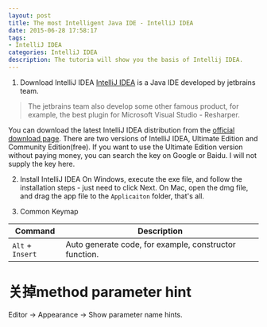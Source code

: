 ```yaml
---
layout: post
title: The most Intelligent Java IDE - IntelliJ IDEA
date: 2015-06-28 17:58:17
tags:
- IntelliJ IDEA
categories: IntelliJ IDEA
description: The tutoria will show you the basis of Intellij IDEA.
---
```


1. Download IntelliJ IDEA
[IntelliJ IDEA](http://www.jetbrains.com/idea/) is a Java IDE developed by jetbrains team.
> The jetbrains team also develop some other famous product, for example, the best plugin for Microsoft Visual Studio - Resharper.

You can download the latest IntelliJ IDEA distribution from the [official download page](http://www.jetbrains.com/idea/download/). There are two versions of IntelliJ IDEA, Ultimate Edition and Community Edition(free). If you want to use the Ultimate Edition version without paying money, you can search the key on Google or Baidu. I will not supply the key here.

2. Install IntelliJ IDEA
On Windows, execute the exe file, and follow the installation steps - just need to click Next.
On Mac, open the dmg file, and drag the app file to the `Applicaiton` folder, that's all.

3. Common Keymap

| Command                             |         Description                                                   |
| ----------------------------------- | --------------------------------------------------------------------- |
| `Alt` + `Insert`                    | Auto generate code, for example, constructor function.                |



# 关掉method parameter hint
Editor -> Appearance -> Show parameter name hints.

